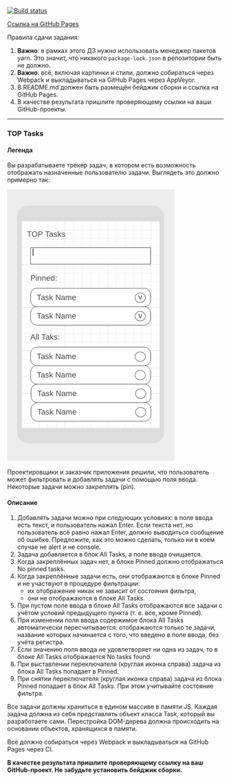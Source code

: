 [![Build status](https://ci.appveyor.com/api/projects/status/72uxrosjq55gsdxr?svg=true)](https://ci.appveyor.com/project/Ludiamen/11-ahj-code-dom)

[Сcылка на GitHub Pages](https://ludiamen.github.io/11-ahj-code-dom/)

Правила сдачи задания:

1. **Важно**: в рамках этого ДЗ нужно использовать менеджер пакетов yarn. Это значит, что никакого `package-lock.json` в репозитории быть не должно.
1. **Важно**: всё, включая картинки и стили, должно собираться через Webpack и выкладываться на GitHub Pages через AppVeyor.
1. В README.md должен быть размещён бейджик сборки и ссылка на GitHub Pages.
1. В качестве результата пришлите проверяющему ссылки на ваши GitHub-проекты.

---

### TOP Tasks

#### Легенда

Вы разрабатываете трекер задач, в котором есть возможность отображать назначенные пользователю задачи. Выглядеть это должно примерно так:

![](./pic/tasks.png)

Проектировщики и заказчик приложения решили, что пользователь может фильтровать и добавлять задачи с помощью поля ввода. Некоторые задачи можно закреплять (pin).

#### Описание

1. Добавлять задачи можно при следующих условиях: в поле ввода есть текст, и пользователь нажал Enter. Если текста нет, но пользователь всё равно нажал Enter, должно выводиться сообщение об ошибке. Предложите, как это можно сделать, только ни в коем случае не alert и не console.
1. Задача добавляется в блок All Tasks, а поле ввода очищается.
1. Когда закреплённых задач нет, в блоке Pinned должно отображаться No pinned tasks.
1. Когда закреплённые задачи есть, они отображаются в блоке Pinned и не участвуют в процедуре фильтрации:
    * их отображение никак не зависит от состояния фильтра,
    * они не отображаются в блоке All Tasks.
1. При пустом поле ввода в блоке All Tasks отображаются все задачи с учётом условий предыдущего пункта (т. е. все, кроме Pinned).
1. При изменении поля ввода содержимое блока All Tasks автоматически пересчитывается: отображаются только те задачи, название которых начинается с того, что введено в поле ввода, без учёта регистра.
1. Если значению поля ввода не удовлетворяет ни одна из задач, то в блоке All Tasks отображается No tasks found.
1. При выставлении переключателя (круглая иконка справа) задача из блока All Tasks попадает в Pinned.
1. При снятии переключателя (круглая иконка справа) задача из блока Pinned попадает в блок All Tasks. При этом учитывайте состояние фильтра.

Все задачи должны храниться в едином массиве в памяти JS. Каждая задача должна из себя представлять объект класса Task, который вы разработаете сами. Перестройка DOM-дерева должна происходить на основании объектов, хранящихся в памяти.

Всё должно собираться через Webpack и выкладываться на GitHub Pages через CI.

**В качестве результата пришлите проверяющему ссылку на ваш GitHub-проект. Не забудьте установить бейджик сборки.**
